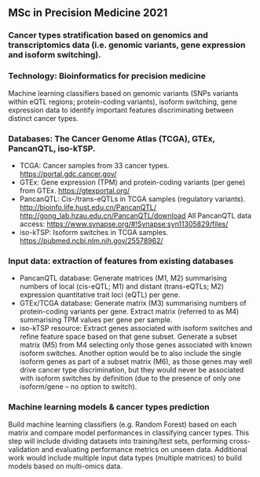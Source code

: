 ## MSc in Precision Medicine 2021

###  Cancer types stratification based on genomics and transcriptomics data (i.e. genomic variants, gene expression and isoform switching).

### Technology: Bioinformatics for precision medicine
Machine learning classifiers based on genomic variants (SNPs variants within eQTL regions; protein-coding variants), isoform switching, gene expression data to identify important features discriminating between distinct cancer types.

### Databases: The Cancer Genome Atlas (TCGA), GTEx, PancanQTL, iso-kTSP.
* TCGA: Cancer samples from 33 cancer types. 
  https://portal.gdc.cancer.gov/
* GTEx: Gene expression (TPM) and protein-coding variants (per gene) from GTEx.
  https://gtexportal.org/
* PancanQTL: Cis-/trans-eQTLs in TCGA samples (regulatory variants). 
  http://bioinfo.life.hust.edu.cn/PancanQTL/
  http://gong_lab.hzau.edu.cn/PancanQTL/download
  All PancanQTL data access: https://www.synapse.org/#!Synapse:syn11305829/files/
* iso-kTSP: Isoform switches in TCGA samples.
  https://pubmed.ncbi.nlm.nih.gov/25578962/

### Input data: extraction of features from existing databases
* PancanQTL database: Generate matrices (M1, M2) summarising numbers of local (cis-eQTL; M1) and distant (trans-eQTLs; M2) expression quantitative trait loci (eQTL) per gene.
* GTEx/TCGA database: Generate matrix (M3) summarising numbers of protein-coding variants per gene. Extract matrix (referred to as M4) summarising TPM values per gene per sample.
* iso-kTSP resource: Extract genes associated with isoform switches and refine feature space based on that gene subset. Generate a subset matrix (M5) from M4 selecting only those genes associated with known isoform switches. Another option would be to also include the single isoform genes as part of a subset matrix (M6), as those genes may well drive cancer type discrimination, but they would never be associated with isoform switches by definition (due to the presence of only one isoform/gene – no option to switch).

### Machine learning models & cancer types prediction
Build machine learning classifiers (e.g. Random Forest) based on each matrix and compare model performances in classifying cancer types. This step will include dividing datasets into training/test sets, performing cross-validation and evaluating performance metrics on unseen data. Additional work would include multiple input data types (multiple matrices) to build models based on multi-omics data.
